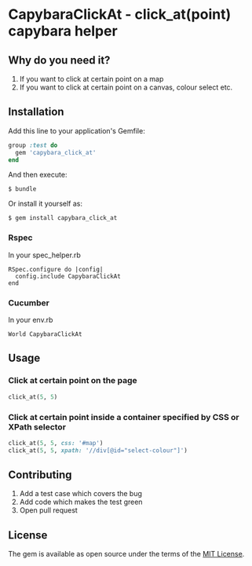 # CapybaraClickAt - click_at(point) capybara helper

## Why do you need it?

1. If you want to click at certain point on a map
2. If you want to click at certain point on a canvas, colour select etc.


## Installation

Add this line to your application's Gemfile:

```ruby
group :test do
  gem 'capybara_click_at'
end
```

And then execute:

    $ bundle

Or install it yourself as:

    $ gem install capybara_click_at

### Rspec

In your spec_helper.rb

```
RSpec.configure do |config|
  config.include CapybaraClickAt
end
```

### Cucumber

In your env.rb

```
World CapybaraClickAt
```

## Usage

### Click at certain point on the page

```ruby
click_at(5, 5)
```

### Click at certain point inside a container specified by CSS or XPath selector

```ruby
click_at(5, 5, css: '#map')
click_at(5, 5, xpath: '//div[@id="select-colour"]')
```

## Contributing

1. Add a test case which covers the bug
2. Add code which makes the test green
3. Open pull request


## License

The gem is available as open source under the terms of the [MIT License](https://opensource.org/licenses/MIT).
